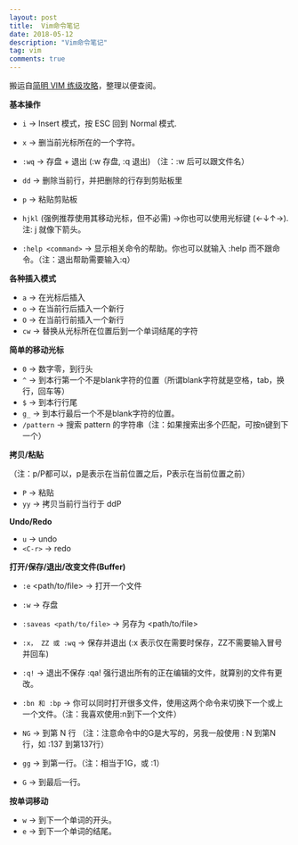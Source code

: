 ```yaml
---
layout: post
title:  Vim命令笔记
date: 2018-05-12
description: "Vim命令笔记"
tag: vim
comments: true
---
```


搬运自[简明 VIM 练级攻略](https://coolshell.cn/articles/5426.html)，整理以便查阅。

**基本操作**

+	`i` → Insert 模式，按 ESC 回到 Normal 模式.
+	`x` → 删当前光标所在的一个字符。
+	`:wq` → 存盘 + 退出 (:w 存盘, :q 退出)   （注：:w 后可以跟文件名）
+	`dd` → 删除当前行，并把删除的行存到剪贴板里
+	`p` → 粘贴剪贴板

+	`hjkl` (强例推荐使用其移动光标，但不必需) →你也可以使用光标键 (←↓↑→). 注: j 就像下箭头。
+	`:help <command>` → 显示相关命令的帮助。你也可以就输入 :help 而不跟命令。（注：退出帮助需要输入:q）


**各种插入模式**

+	`a` → 在光标后插入
+	`o` → 在当前行后插入一个新行
+	`O` → 在当前行前插入一个新行
+	`cw` → 替换从光标所在位置后到一个单词结尾的字符

**简单的移动光标**

+	`0` → 数字零，到行头
+	`^` → 到本行第一个不是blank字符的位置（所谓blank字符就是空格，tab，换行，回车等）
+	`$` → 到本行行尾
+	`g_` → 到本行最后一个不是blank字符的位置。
+	`/pattern` → 搜索 pattern 的字符串（注：如果搜索出多个匹配，可按n键到下一个）


**拷贝/粘贴**

（注：p/P都可以，p是表示在当前位置之后，P表示在当前位置之前）

+	`P` → 粘贴
+	`yy` → 拷贝当前行当行于 ddP


**Undo/Redo**

+	`u` → undo
+	`<C-r>` → redo

**打开/保存/退出/改变文件(Buffer)**

+	`:e` <path/to/file> → 打开一个文件
+	`:w` → 存盘
+	`:saveas <path/to/file>` → 另存为 <path/to/file>
+	`:x， ZZ 或 :wq` → 保存并退出 (:x 表示仅在需要时保存，ZZ不需要输入冒号并回车)
+	`:q!` → 退出不保存 :qa! 强行退出所有的正在编辑的文件，就算别的文件有更改。
+	`:bn 和 :bp` → 你可以同时打开很多文件，使用这两个命令来切换下一个或上一个文件。（注：我喜欢使用:n到下一个文件）

+	`NG` → 到第 N 行 （注：注意命令中的G是大写的，另我一般使用 : N 到第N行，如 :137 到第137行）
+	`gg` → 到第一行。（注：相当于1G，或 :1）
+	`G` → 到最后一行。


**按单词移动**

+	`w` → 到下一个单词的开头。
+	`e` → 到下一个单词的结尾。
